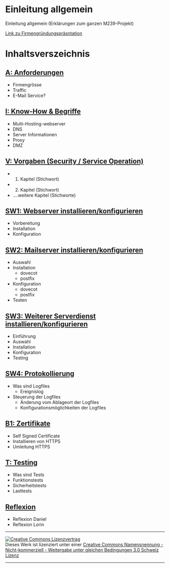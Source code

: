 # Einleitung allgemein
Einleitung allgemein (Erklärungen zum ganzen M239-Projekt)

[Link zu Firmengründungspräsntation](https://tbzedu-my.sharepoint.com/:p:/g/personal/daniel_greil_edu_tbz_ch/EYC8WECcEM1Cg78pJKewZiEBWfhp25l38c8qqwLF0WDdvQ?e=W5ZkL1)

# Inhaltsverszeichnis

## [A: Anforderungen](A/README.md)
- Firmengrösse
- Traffic
- E-Mail Service?


## [I: Know-How & Begriffe](I/README.md)
- Multi-Hosting-webserver
- DNS 
- Server Informationen
- Proxy
- DMZ

## [V: Vorgaben (Security / Service Operation)](V/README.md)
- 1. Kapitel (Stichwort)
- 2. Kapitel (Stichwort)
- ....weitere Kapitel (Stichworte)

## [SW1: Webserver installieren/konfigurieren](SW1/README.md)
- Vorbereitung
- Installation
- Konfiguration

## [SW2: Mailserver installieren/konfigurieren](SW2/README.md)
- Auswahl
- Installation
    - dovecot
    - postfix
- Konfiguration
    - dovecot
    - postfix
- Testen

## [SW3: Weiterer Serverdienst installieren/konfigurieren](SW3/README.md)
- Einführung
- Auswahl
- Installation
- Konfiguration
- Testing

## [SW4: Protokollierung](SW4/README.md)
- Was sind Logfiles
    - Ereignislog
- Steuerung der Logfiles
    - Änderung vom Ablageort der Logfiles
    - Konfigurationsmöglichkeiten der Logfiles
 
## [B1: Zertifikate](B1/README.md)
- Self Signed Certificate
- Installieren von HTTPS
- Umleitung HTTPS

## [T: Testing](T/README.md)
- Was sind Tests
- Funktionstests
- Sicherheitstests
- Lasttests


## [Reflexion](R/README.md)
- Reflexion Daniel
- Reflexion Lorin


- - -
<a rel="license" href="http://creativecommons.org/licenses/by-nc-sa/3.0/ch/"><img alt="Creative Commons Lizenzvertrag" style="border-width:0" src="https://i.creativecommons.org/l/by-nc-sa/3.0/ch/88x31.png" /></a><br />Dieses Werk ist lizenziert unter einer <a rel="license" href="http://creativecommons.org/licenses/by-nc-sa/3.0/ch/">Creative Commons Namensnennung - Nicht-kommerziell - Weitergabe unter gleichen Bedingungen 3.0 Schweiz Lizenz</a>

- - -

